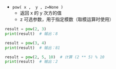- `pow( x ,  y , z=None )`
	- 返回 x 的 y 次方的值
	- z 可选参数，用于指定模数（取模运算时使用）
```python
result = pow(2, 3)
print(result)  # 输出：8

result = pow(3, 4)
print(result)  # 输出：81

result = pow(2, 5, 10)  # 计算 (2 ** 5) % 10
print(result)  # 输出：2

```